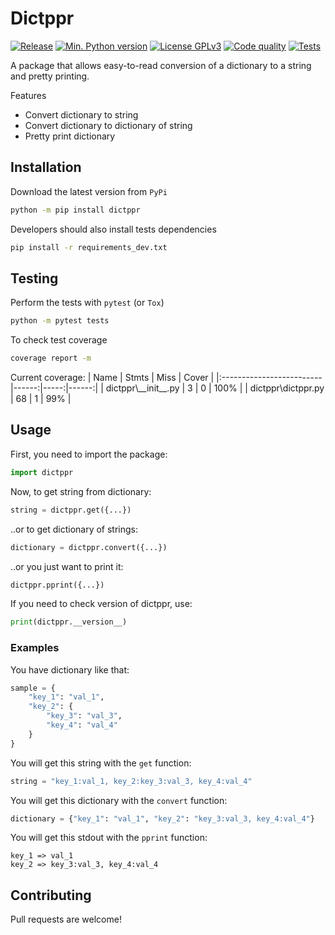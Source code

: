 # Dictppr

[![Release](https://img.shields.io/github/v/release/TheFifthLeaf/dictppr?color=3C7DD9)](https://github.com/TheFifthLeaf/dictppr/releases)
[![Min. Python version](https://img.shields.io/badge/python-3.6%2B-3C7DD9)](https://www.python.org/downloads/)
[![License GPLv3](https://img.shields.io/badge/license-GPL%20V3-3C7DD9)](https://choosealicense.com/licenses/gpl-3.0/)
[![Code quality](https://img.shields.io/codefactor/grade/github/TheFifthLeaf/dictppr/main?color=3C7DD9)](https://www.codefactor.io/repository/github/thefifthleaf/dictppr)
[![Tests](https://github.com/TheFifthLeaf/dictppr/actions/workflows/tests.yml/badge.svg)](https://github.com/TheFifthLeaf/dictppr/actions/workflows/tests.yml)

A package that allows easy-to-read conversion
of a dictionary to a string and pretty printing.

Features
- Convert dictionary to string
- Convert dictionary to dictionary of string
- Pretty print dictionary

## Installation
Download the latest version from `PyPi`
```bash
python -m pip install dictppr
```
Developers should also install tests dependencies
```bash
pip install -r requirements_dev.txt
```

## Testing
Perform the tests with `pytest` (or `Tox`)
```bash
python -m pytest tests
```
To check test coverage
```bash
coverage report -m
```

Current coverage:
| Name                     | Stmts | Miss | Cover |
|:-------------------------|------:|-----:|------:|
| dictppr\\\_\_init\_\_.py | 3     | 0    | 100%  |
| dictppr\dictppr.py       | 68    | 1    | 99%   |

## Usage
First, you need to import the package:
```python
import dictppr
```
Now, to get string from dictionary:
```python
string = dictppr.get({...})
```
..or to get dictionary of strings:
```python
dictionary = dictppr.convert({...})
```
..or you just want to print it:
```python
dictppr.pprint({...})
```
If you need to check version of dictppr, use:
```python
print(dictppr.__version__)
```
### Examples
You have dictionary like that:
```python
sample = {
    "key_1": "val_1",
    "key_2": {
        "key_3": "val_3",
        "key_4": "val_4"
    }
}
```
You will get this string with the `get` function:
```python
string = "key_1:val_1, key_2:key_3:val_3, key_4:val_4"
```
You will get this dictionary with the `convert` function:
```python
dictionary = {"key_1": "val_1", "key_2": "key_3:val_3, key_4:val_4"}
```
You will get this stdout with the `pprint` function:
```text
key_1 => val_1
key_2 => key_3:val_3, key_4:val_4
```

## Contributing
Pull requests are welcome!
